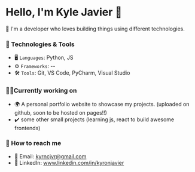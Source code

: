 # Hello, I'm Kyle Javier 👋

👀 I'm a developer who loves building things using different technologies.


### 🔧 Technologies & Tools
- 🖥️ `Languages`: Python, JS
- ⚙️ `Frameworks`: --
- 🛠️ `Tools`: Git, VS Code, PyCharm, Visual Studio

### 👨‍💻Currently working on
- 🌍 A personal portfolio website to showcase my projects. (uploaded on github, soon to be hosted on pages!!)
- ✔️ some other small projects (learning js, react to build awesome frontends)

### 🚀 How to reach me
- 📧 Email: kyrncjvr@gmail.com
- 🔗 LinkedIn: www.linkedin.com/in/kyronjavier

